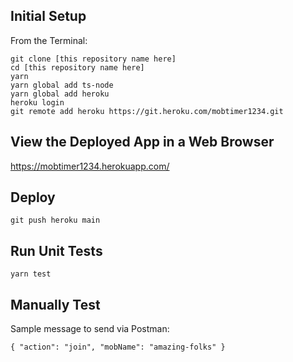 ## Initial Setup

From the Terminal:
```
git clone [this repository name here]
cd [this repository name here]
yarn
yarn global add ts-node
yarn global add heroku
heroku login
git remote add heroku https://git.heroku.com/mobtimer1234.git 
```

## View the Deployed App in a Web Browser
https://mobtimer1234.herokuapp.com/ 

## Deploy
```
git push heroku main
```

## Run Unit Tests
```
yarn test
```

## Manually Test
Sample message to send via Postman:
```
{ "action": "join", "mobName": "amazing-folks" }
```
